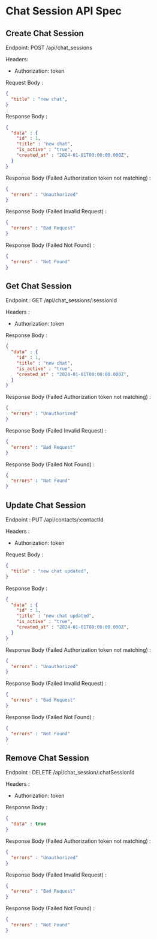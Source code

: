 # Chat Session API Spec

## Create Chat Session

Endpoint: POST /api/chat_sessions

Headers: 
- Authorization: token

Request Body :

```json
{
  "title" : "new chat",
}
```

Response Body :

```json
{
  "data" : {
    "id" : 1,
    "title" : "new chat",
    "is_active" : "true",
    "created_at" : "2024-01-01T00:00:00.000Z", 
  } 
}
```

Response Body (Failed Authorization token not matching) :

```json
{
  "errors" : "Unauthorized"
}
```

Response Body (Failed Invalid Request) :

```json
{
  "errors" : "Bad Request"
}
```

Response Body (Failed Not Found) :

```json
{
  "errors" : "Not Found"
}
```

## Get Chat Session

Endpoint : GET /api/chat_sessions/:sessionId

Headers :
- Authorization: token

Response Body :

```json
{
  "data" : {
    "id" : 1,
    "title" : "new chat",
    "is_active" : "true",
    "created_at" : "2024-01-01T00:00:00.000Z", 
  } 
}
```

Response Body (Failed Authorization token not matching) :

```json
{
  "errors" : "Unauthorized"
}
```

Response Body (Failed Invalid Request) :

```json
{
  "errors" : "Bad Request"
}
```

Response Body (Failed Not Found) :

```json
{
  "errors" : "Not Found"
}
```

## Update Chat Session

Endpoint : PUT /api/contacts/:contactId

Headers :
- Authorization: token

Request Body :

```json
{
  "title" : "new chat updated",
}
```

Response Body :

```json
{
  "data" : {
    "id" : 1,
    "title" : "new chat updated",
    "is_active" : "true",
    "created_at" : "2024-01-01T00:00:00.000Z", 
  } 
}
```

Response Body (Failed Authorization token not matching) :

```json
{
  "errors" : "Unauthorized"
}
```

Response Body (Failed Invalid Request) :

```json
{
  "errors" : "Bad Request"
}
```

Response Body (Failed Not Found) :

```json
{
  "errors" : "Not Found"
}
```

## Remove Chat Session

Endpoint : DELETE /api/chat_session/:chatSessionId

Headers :
- Authorization: token

Response Body :

```json
{
  "data" : true
}
```

Response Body (Failed Authorization token not matching) :

```json
{
  "errors" : "Unauthorized"
}
```

Response Body (Failed Invalid Request) :

```json
{
  "errors" : "Bad Request"
}
```

Response Body (Failed Not Found) :

```json
{
  "errors" : "Not Found"
}
```